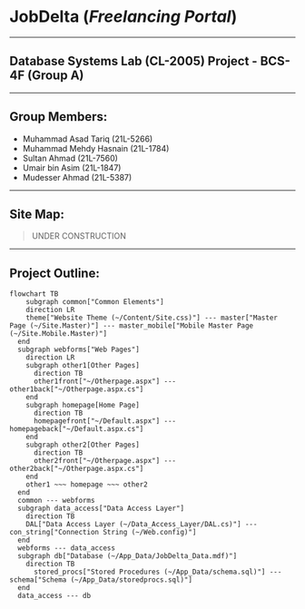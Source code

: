 # JobDelta (*Freelancing Portal*)
---
## Database Systems Lab (CL-2005) Project - BCS-4F (Group A)
---
## Group Members:
+ Muhammad Asad Tariq (21L-5266)
+ Muhammad Mehdy Hasnain (21L-1784)
+ Sultan Ahmad (21L-7560)
+ Umair bin Asim (21L-1847)
+ Mudesser Ahmad (21L-5387)
---
## Site Map:
> UNDER CONSTRUCTION
---
## Project Outline:
```mermaid
flowchart TB
	subgraph common["Common Elements"]
    direction LR
    theme["Website Theme (~/Content/Site.css)"] --- master["Master Page (~/Site.Master)"] --- master_mobile["Mobile Master Page (~/Site.Mobile.Master)"]
  end
  subgraph webforms["Web Pages"]
    direction LR
    subgraph other1[Other Pages]
      direction TB
      other1front["~/Otherpage.aspx"] --- other1back["~/Otherpage.aspx.cs"]
    end
    subgraph homepage[Home Page]
      direction TB
      homepagefront["~/Default.aspx"] --- homepageback["~/Default.aspx.cs"]
    end
    subgraph other2[Other Pages]
      direction TB
      other2front["~/Otherpage.aspx"] --- other2back["~/Otherpage.aspx.cs"]
    end
    other1 ~~~ homepage ~~~ other2
  end
  common --- webforms
  subgraph data_access["Data Access Layer"]
    direction TB
    DAL["Data Access Layer (~/Data_Access_Layer/DAL.cs)"] --- con_string["Connection String (~/Web.config)"]
  end
  webforms --- data_access
  subgraph db["Database (~/App_Data/JobDelta_Data.mdf)"]
    direction TB
      stored_procs["Stored Procedures (~/App_Data/schema.sql)"] --- schema["Schema (~/App_Data/storedprocs.sql)"]
  end
  data_access --- db
 ```

